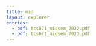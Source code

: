 ```yaml
---
title: mid
layout: explorer
entries:
  - pdf: tcs671_midsem_2022.pdf
  - pdf: tcs671_midsem_2023.pdf
---
```

